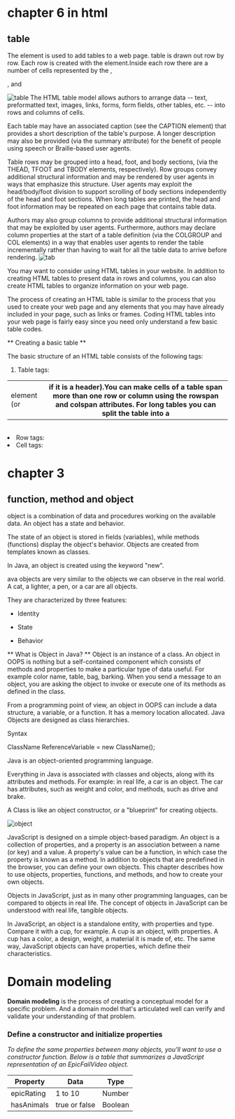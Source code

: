 # chapter 6 in html
##  table 

The <table> element is used to add tables to a web page. table is drawn out row by row. Each row is created with the <tr> element.Inside each row there are a number of cells represented by the <td> element (or <th> if it is a header).You can make cells of a table span more than one row or column using the rowspan and colspan attributes. For long tables you can split the table into a <thead>, 
<tbody>, and <tfoot>

![table](https://vertex-academy.com/tutorials/wp-content/uploads/2016/08/table.png)
The HTML table model allows authors to arrange data -- text, preformatted text, images, links, forms, form fields, other tables, etc. -- into rows and columns of cells.

Each table may have an associated caption (see the CAPTION element) that provides a short description of the table's purpose. A longer description may also be provided (via the summary attribute) for the benefit of people using speech or Braille-based user agents.

Table rows may be grouped into a head, foot, and body sections, (via the THEAD, TFOOT and TBODY elements, respectively). Row groups convey additional structural information and may be rendered by user agents in ways that emphasize this structure. User agents may exploit the head/body/foot division to support scrolling of body sections independently of the head and foot sections. When long tables are printed, the head and foot information may be repeated on each page that contains table data.

Authors may also group columns to provide additional structural information that may be exploited by user agents. Furthermore, authors may declare column properties at the start of a table definition (via the COLGROUP and COL elements) in a way that enables user agents to render the table incrementally rather than having to wait for all the table data to arrive before rendering.
![tab](https://flaviocopes.com/html-tables/no-styling.png)

You may want to consider using HTML tables in your website. In addition to creating HTML tables to present data in rows and columns, you can also create HTML tables to organize information on your web page.

The process of creating an HTML table is similar to the process that you used to create your web page and any elements that you may have already included in your page, such as links or frames. Coding HTML tables into your web page is fairly easy since you need only understand a few basic table codes.

** Creating a basic table **

The basic structure of an HTML table consists of the following tags:

1. Table tags:  <TABLE> </TABLE>
2. Row tags:   <TR> </TR>
3. Cell tags:    <TD> </TD>

# chapter 3
## function, method  and object

object is a combination of data and procedures working on the available data. An object has a state and behavior.

The state of an object is stored in fields (variables), while methods (functions) display the object's behavior. Objects are created from templates known as classes.

In Java, an object is created using the keyword "new".

ava objects are very similar to the objects we can observe in the real world. A cat, a lighter, a pen, or a car are all objects.

They are characterized by three features:

- Identity

- State

- Behavior

** What is Object in Java? **
Object is an instance of a class. An object in OOPS is nothing but a self-contained component which consists of methods and properties to make a particular type of data useful. For example color name, table, bag, barking. When you send a message to an object, you are asking the object to invoke or execute one of its methods as defined in the class.

From a programming point of view, an object in OOPS can include a data structure, a variable, or a function. It has a memory location allocated. Java Objects are designed as class hierarchies.

Syntax

ClassName ReferenceVariable = new ClassName();

Java is an object-oriented programming language.

Everything in Java is associated with classes and objects, along with its attributes and methods. For example: in real life, a car is an object. The car has attributes, such as weight and color, and methods, such as drive and brake.

A Class is like an object constructor, or a "blueprint" for creating objects.

![object](https://encrypted-tbn0.gstatic.com/images?q=tbn:ANd9GcQshAYTTJXZJAkT8QGgGelzOpGjTx4v490Vlg&usqp=CAU)

JavaScript is designed on a simple object-based paradigm. An object is a collection of properties, and a property is an association between a name (or key) and a value. A property's value can be a function, in which case the property is known as a method. In addition to objects that are predefined in the browser, you can define your own objects. This chapter describes how to use objects, properties, functions, and methods, and how to create your own objects.

Objects in JavaScript, just as in many other programming languages, can be compared to objects in real life. The concept of objects in JavaScript can be understood with real life, tangible objects.

In JavaScript, an object is a standalone entity, with properties and type. Compare it with a cup, for example. A cup is an object, with properties. A cup has a color, a design, weight, a material it is made of, etc. The same way, JavaScript objects can have properties, which define their characteristics.

# Domain modeling 

**Domain modeling** is the process of creating a conceptual model for a specific problem. And a domain model that's articulated well can verify and validate your understanding of that problem.

### Define a constructor and initialize properties

*To define the same properties between many objects, you'll want to use a constructor function. Below is a table that summarizes a JavaScript representation of an EpicFailVideo object.*

|Property   | Data         | Type   |
|-----------|--------------|--------|
| epicRating|1 to 10       | Number |
| hasAnimals| true or false| Boolean|
